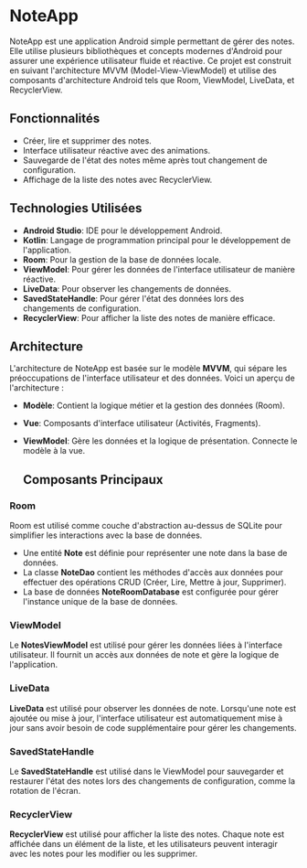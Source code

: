 # NoteApp

NoteApp est une application Android simple permettant de gérer des notes. Elle utilise plusieurs bibliothèques et concepts modernes d'Android pour assurer une expérience utilisateur fluide et réactive. Ce projet est construit en suivant l'architecture MVVM (Model-View-ViewModel) et utilise des composants d'architecture Android tels que Room, ViewModel, LiveData, et RecyclerView.


## Fonctionnalités

- Créer, lire et supprimer des notes.
- Interface utilisateur réactive avec des animations.
- Sauvegarde de l'état des notes même après tout changement de configuration.
- Affichage de la liste des notes avec RecyclerView.

## Technologies Utilisées

- **Android Studio**: IDE pour le développement Android.
- **Kotlin**: Langage de programmation principal pour le développement de l'application.
- **Room**: Pour la gestion de la base de données locale.
- **ViewModel**: Pour gérer les données de l'interface utilisateur de manière réactive.
- **LiveData**: Pour observer les changements de données.
- **SavedStateHandle**: Pour gérer l'état des données lors des changements de configuration.
- **RecyclerView**: Pour afficher la liste des notes de manière efficace.

## Architecture

L'architecture de NoteApp est basée sur le modèle **MVVM**, qui sépare les préoccupations de l'interface utilisateur et des données. Voici un aperçu de l'architecture :

- **Modèle**: Contient la logique métier et la gestion des données (Room).
- **Vue**: Composants d'interface utilisateur (Activités, Fragments).
- **ViewModel**: Gère les données et la logique de présentation. Connecte le modèle à la vue.

  ## Composants Principaux

### Room
Room est utilisé comme couche d'abstraction au-dessus de SQLite pour simplifier les interactions avec la base de données.

- Une entité **Note** est définie pour représenter une note dans la base de données.
- La classe **NoteDao** contient les méthodes d'accès aux données pour effectuer des opérations CRUD (Créer, Lire, Mettre à jour, Supprimer).
- La base de données **NoteRoomDatabase** est configurée pour gérer l'instance unique de la base de données.

### ViewModel
Le **NotesViewModel** est utilisé pour gérer les données liées à l'interface utilisateur. Il fournit un accès aux données de note et gère la logique de l'application.

### LiveData
**LiveData** est utilisé pour observer les données de note. Lorsqu'une note est ajoutée ou mise à jour, l'interface utilisateur est automatiquement mise à jour sans avoir besoin de code supplémentaire pour gérer les changements.

### SavedStateHandle
Le **SavedStateHandle** est utilisé dans le ViewModel pour sauvegarder et restaurer l'état des notes lors des changements de configuration, comme la rotation de l'écran.

### RecyclerView
**RecyclerView** est utilisé pour afficher la liste des notes. Chaque note est affichée dans un élément de la liste, et les utilisateurs peuvent interagir avec les notes pour les modifier ou les supprimer.

